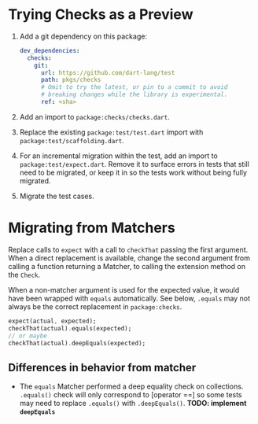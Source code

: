 # Trying Checks as a Preview

1.  Add a git dependency on this package:

    ```yaml
    dev_dependencies:
      checks:
        git:
          url: https://github.com/dart-lang/test
          path: pkgs/checks
          # Omit to try the latest, or pin to a commit to avoid
          # breaking changes while the library is experimental.
          ref: <sha>
    ```

1.  Add an import to `package:checks/checks.dart`.

1.  Replace the existing `package:test/test.dart` import with
    `package:test/scaffolding.dart`.

1.  For an incremental migration within the test, add an import to
    `package:test/expect.dart`. Remove it to surface errors in tests that still
    need to be migrated, or keep it in so the tests work without being fully
    migrated.

1.  Migrate the test cases.

# Migrating from Matchers

Replace calls to `expect` with a call to `checkThat` passing the first argument.
When a direct replacement is available, change the second argument from calling
a function returning a Matcher, to calling the extension method on the `Check`.

When a non-matcher argument is used for the expected value, it would have been
wrapped with `equals` automatically. See below, `.equals` may not always be the
correct replacement in `package:checks`.

```dart
expect(actual, expected);
checkThat(actual).equals(expected);
// or maybe
checkThat(actual).deepEquals(expected);
```

## Differences in behavior from matcher

- The `equals` Matcher performed a deep equality check on collections.
  `.equals()` check will only correspond to [operator ==] so some tests may need
  to replace `.equals()` with `.deepEquals()`. **TODO: implement `deepEquals`**
